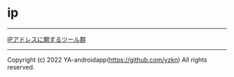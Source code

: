 # ip

---

[IPアドレスに関するツール群](https://yzkn.github.io/ip/)

---

Copyright (c) 2022 YA-androidapp(https://github.com/yzkn) All rights reserved.
